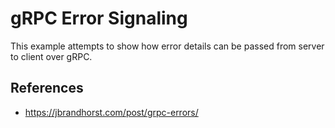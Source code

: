 gRPC Error Signaling
====================

This example attempts to show how error details can be passed from
server to client over gRPC.



References
----------

* https://jbrandhorst.com/post/grpc-errors/
